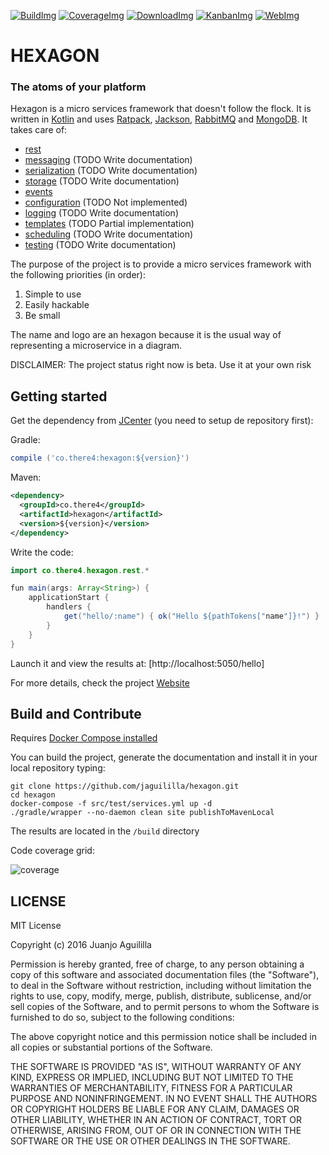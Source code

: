 [![BuildImg]][Build] [![CoverageImg]][Coverage]
[![DownloadImg]][Download] [![KanbanImg]][Kanban]
[![WebImg]][Web]

[BuildImg]: https://travis-ci.org/jaguililla/hexagon.svg?branch=master
[Build]: https://travis-ci.org/jaguililla/hexagon

[CoverageImg]: https://codecov.io/gh/jaguililla/hexagon/branch/master/graph/badge.svg
[Coverage]: https://codecov.io/gh/jaguililla/hexagon

[DownloadImg]: https://img.shields.io/bintray/v/jamming/maven/Hexagon.svg
[Download]: https://bintray.com/jamming/maven/Hexagon/_latestVersion

[KanbanImg]: https://img.shields.io/badge/kanban-huboard-blue.svg
[Kanban]: https://huboard.com/jaguililla/hexagon

[WebImg]: https://img.shields.io/badge/web-there4.co%2Fhexagon-blue.svg
[Web]: http://there4.co/hexagon

HEXAGON
=======
### The atoms of your platform

Hexagon is a micro services framework that doesn't follow the flock. It is written in [Kotlin] and
uses [Ratpack], [Jackson], [RabbitMQ] and [MongoDB]. It takes care of:

* [rest](http://there4.co/hexagon/rest.html)
* [messaging](http://there4.co/hexagon/messaging.html) (TODO Write documentation)
* [serialization](http://there4.co/hexagon/serialization.html) (TODO Write documentation)
* [storage](http://there4.co/hexagon/storage.html) (TODO Write documentation)
* [events](http://there4.co/hexagon/events.html)
* [configuration](http://there4.co/hexagon/configuration.html) (TODO Not implemented)
* [logging](http://there4.co/hexagon/logging.html) (TODO Write documentation)
* [templates](http://there4.co/hexagon/templates.html) (TODO Partial implementation)
* [scheduling](http://there4.co/hexagon/scheduling.html) (TODO Write documentation)
* [testing](http://there4.co/hexagon/testing.html) (TODO Write documentation)

The purpose of the project is to provide a micro services framework with the following priorities
(in order):

1. Simple to use
2. Easily hackable
3. Be small

The name and logo are an hexagon because it is the usual way of representing a microservice in a
diagram.

DISCLAIMER: The project status right now is beta. Use it at your own risk

[Kotlin]: http://kotlinlang.org
[Ratpack]: http://ratpack.io
[Jackson]: http://wiki.fasterxml.com/JacksonHome
[RabbitMQ]: http://www.rabbitmq.com
[MongoDB]: https://www.mongodb.com

## Getting started

Get the dependency from [JCenter][JCenter] (you need to setup de repository first):

Gradle:

```groovy
compile ('co.there4:hexagon:${version}')
```

Maven:

```xml
<dependency>
  <groupId>co.there4</groupId>
  <artifactId>hexagon</artifactId>
  <version>${version}</version>
</dependency>
```

[JCenter]: https://bintray.com/jamming/maven/Hexagon

Write the code:

```java
import co.there4.hexagon.rest.*

fun main(args: Array<String>) {
    applicationStart {
        handlers {
            get("hello/:name") { ok("Hello ${pathTokens["name"]}!") }
        }
    }
}
```

Launch it and view the results at: [http://localhost:5050/hello]

For more details, check the project [Website](http://there4.co/hexagon)

## Build and Contribute

Requires [Docker Compose installed](https://docs.docker.com/compose/install)

You can build the project, generate the documentation and install it in your local repository
typing:

    git clone https://github.com/jaguililla/hexagon.git
    cd hexagon
    docker-compose -f src/test/services.yml up -d
    ./gradle/wrapper --no-daemon clean site publishToMavenLocal

The results are located in the `/build` directory

Code coverage grid:

![coverage](https://codecov.io/gh/jaguililla/hexagon/commit/ccd225876f745c240db924f388ed481d8c8c7661/graphs/tree.svg)


LICENSE
-------

MIT License

Copyright (c) 2016 Juanjo Aguililla

Permission is hereby granted, free of charge, to any person obtaining a copy
of this software and associated documentation files (the "Software"), to deal
in the Software without restriction, including without limitation the rights
to use, copy, modify, merge, publish, distribute, sublicense, and/or sell
copies of the Software, and to permit persons to whom the Software is
furnished to do so, subject to the following conditions:

The above copyright notice and this permission notice shall be included in all
copies or substantial portions of the Software.

THE SOFTWARE IS PROVIDED "AS IS", WITHOUT WARRANTY OF ANY KIND, EXPRESS OR
IMPLIED, INCLUDING BUT NOT LIMITED TO THE WARRANTIES OF MERCHANTABILITY,
FITNESS FOR A PARTICULAR PURPOSE AND NONINFRINGEMENT. IN NO EVENT SHALL THE
AUTHORS OR COPYRIGHT HOLDERS BE LIABLE FOR ANY CLAIM, DAMAGES OR OTHER
LIABILITY, WHETHER IN AN ACTION OF CONTRACT, TORT OR OTHERWISE, ARISING FROM,
OUT OF OR IN CONNECTION WITH THE SOFTWARE OR THE USE OR OTHER DEALINGS IN THE
SOFTWARE.
